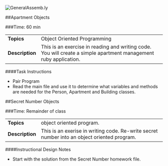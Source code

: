 ![GeneralAssemb.ly](http://studio.generalassemb.ly/GA_Slide_Assets/Exercise_icon_md.png)



##Apartment Objects

###Time: 60 min

| | |
| ------------- |:-------------|
| __Topics__ | Object Oriented Programming | 
| __Description__| This is an exercise in reading and writing code. You will create a simple apartment management ruby application. |    
 

####Task Instructions

*	Pair Program
*	Read the main file and use it to determine what variables and methods are needed for the Person, Apartment and Building classes. 



##Secret Number Objects

###Time: Remainder of class

| | |
| ------------- |:-------------|
| __Topics__ | object oriented program. | 
| __Description__|This is an exerise in writing code. Re-write secret number into an object oriented program.  |    
 

####Instructional Design Notes

*	Start with the solution from the Secret Number homework file. 


